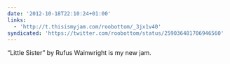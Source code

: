 ```yaml
---
date: '2012-10-18T22:10:24+01:00'
links:
  - 'http://t.thisismyjam.com/roobottom/_3jx1v40'
syndicated: 'https://twitter.com/roobottom/status/259036481706946560'
---
```

“Little Sister” by Rufus Wainwright is my new jam. 
